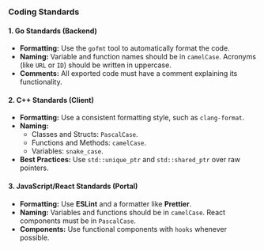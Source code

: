 ### Coding Standards

#### 1. Go Standards (Backend)
* **Formatting:** Use the `gofmt` tool to automatically format the code.
* **Naming:** Variable and function names should be in `camelCase`. Acronyms (like `URL` or `ID`) should be written in uppercase.
* **Comments:** All exported code must have a comment explaining its functionality.

#### 2. C++ Standards (Client)
* **Formatting:** Use a consistent formatting style, such as `clang-format`.
* **Naming:**
    * Classes and Structs: `PascalCase`.
    * Functions and Methods: `camelCase`.
    * Variables: `snake_case`.
* **Best Practices:** Use `std::unique_ptr` and `std::shared_ptr` over raw pointers.

#### 3. JavaScript/React Standards (Portal)
* **Formatting:** Use **ESLint** and a formatter like **Prettier**.
* **Naming:** Variables and functions should be in `camelCase`. React components must be in `PascalCase`.
* **Components:** Use functional components with `hooks` whenever possible.